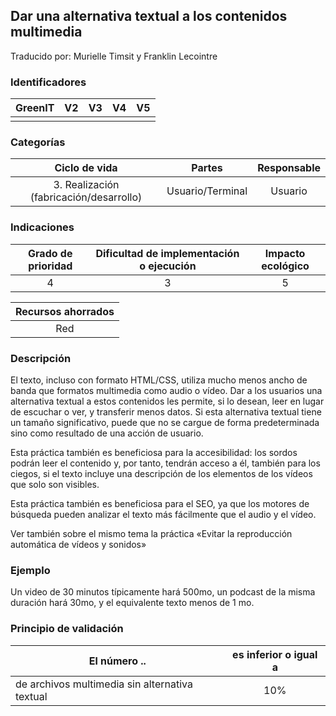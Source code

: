 ## Dar una alternativa textual a los contenidos multimedia

Traducido por: Murielle Timsit y Franklin Lecointre

### Identificadores

| GreenIT | V2  | V3  | V4  | V5  |
| :-----: | :-: | :-: | :-: | :-: |
|         |     |     |     |     |

### Categorías

|              Ciclo de vida              |      Partes      | Responsable |
| :-------------------------------------: | :--------------: | :---------: |
| 3. Realización (fabricación/desarrollo) | Usuario/Terminal |   Usuario   |

### Indicaciones

| Grado de prioridad | Dificultad de implementación o ejecución | Impacto ecológico |
| :----------------: | :--------------------------------------: | :---------------: |
|         4          |                    3                     |         5         |

| Recursos ahorrados |
| :----------------: |
|        Red         |

### Descripción

El texto, incluso con formato HTML/CSS, utiliza mucho menos ancho de banda que formatos multimedia como audio o vídeo.
Dar a los usuarios una alternativa textual a estos contenidos les permite, si lo desean, leer en lugar de escuchar o ver, y transferir menos datos.
Si esta alternativa textual tiene un tamaño significativo, puede que no se cargue de forma predeterminada sino como resultado de una acción de usuario.

Esta práctica también es beneficiosa para la accesibilidad: los sordos podrán leer el contenido y, por tanto, tendrán acceso a él, también para los ciegos, si el texto incluye una descripción de los elementos de los vídeos que solo son visibles.

Esta práctica también es beneficiosa para el SEO, ya que los motores de búsqueda pueden analizar el texto más fácilmente que el audio y el vídeo.

Ver también sobre el mismo tema la práctica «Evitar la reproducción automática de vídeos y sonidos»

### Ejemplo

Un video de 30 minutos típicamente hará 500mo, un podcast de la misma duración hará 30mo, y el equivalente texto menos de 1 mo.

### Principio de validación

| El número ..                                   | es inferior o igual a |
| ---------------------------------------------- | :-------------------: |
| de archivos multimedia sin alternativa textual |          10%          |
